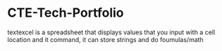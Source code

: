 # CTE-Tech-Portfolio

textexcel is a spreadsheet that displays values that you input with a cell location and it command, it can store strings and do foumulas/math 
